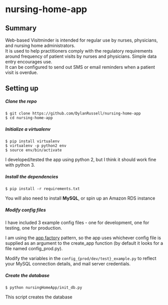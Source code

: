 # nursing-home-app

## Summary
Web-based Visitminder is intended for regular use by nurses, physicians, and nursing home administrators.  
It is used to help practitioners comply with the regulatory requirements around frequency of patient visits by nurses and physicians. 
Simple data entry encourages use.  
It can be configured to send out SMS or email reminders when a patient visit is overdue.

## Setting up

##### Clone the repo

```
$ git clone https://github.com/DylanRussell/nursing-home-app
$ cd nursing-home-app
```

##### Initialize a virtualenv

```
$ pip install virtualenv
$ virtualenv -p python2 env
$ source env/bin/activate
```
I developed/tested the app using python 2, but I think it should work fine with python 3.

##### Install the dependencies

```
$ pip install -r requirements.txt
```

You will also need to install **MySQL**, or spin up an Amazon RDS instance

##### Modify config files

I have included 3 example config files - one for development, one for testing, one for production.

I am using the [app factory](http://flask.pocoo.org/docs/1.0/patterns/appfactories/) pattern, so the app uses whichever config file is supplied as an argument to the create_app function (by default it looks for a file named config_prod.py).

Modify the variables in the ```config_{prod/dev/test}_example.py``` to reflect your MySQL connection details, and mail server credentials.


##### Create the database

```
$ python nursingHomeApp/init_db.py
```

This script creates the database
